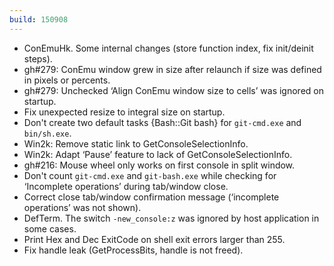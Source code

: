 ```yaml
---
build: 150908
---
```


* ConEmuHk. Some internal changes (store function index, fix init/deinit steps).
* gh#279: ConEmu window grew in size after relaunch if size was defined in pixels or percents.
* gh#279: Unchecked ‘Align ConEmu window size to cells’ was ignored on startup.
* Fix unexpected resize to integral size on startup.
* Don't create two default tasks {Bash::Git bash} for `git-cmd.exe` and `bin/sh.exe`.
* Win2k: Remove static link to GetConsoleSelectionInfo.
* Win2k: Adapt ‘Pause’ feature to lack of GetConsoleSelectionInfo.
* gh#216: Mouse wheel only works on first console in split window.
* Don't count `git-cmd.exe` and `git-bash.exe` while checking for ‘Incomplete operations’ during tab/window close.
* Correct close tab/window confirmation message (‘incomplete operations’ was not shown).
* DefTerm. The switch `-new_console:z` was ignored by host application in some cases.
* Print Hex and Dec ExitCode on shell exit errors larger than 255.
* Fix handle leak (GetProcessBits, handle is not freed).
